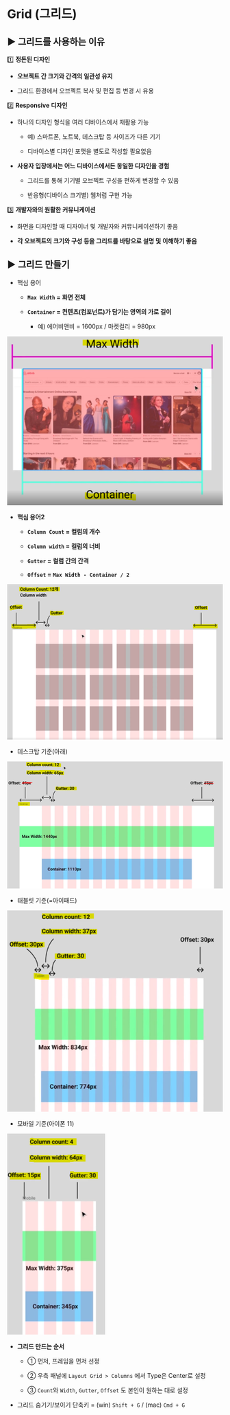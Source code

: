 # Grid (그리드)

## ▶ 그리드를 사용하는 이유

1️⃣ **정돈된 디자인**

* **오브젝트 간 크기와 간격의 일관성 유지**

* 그리드 환경에서 오브젝트 복사 및 편집 등 변경 시 유용

2️⃣ **Responsive 디자인**

* 하나의 디자인 형식을 여러 디바이스에서 재활용 가능
  
  * 예) 스마트폰, 노트북, 데스크탑 등 사이즈가 다른 기기
  
  * 디바이스별 디자인 포맷을 별도로 작성할 필요없음

* **사용자 입장에서는 어느 디바이스에서든 동일한 디자인을 경험**
  
  * 그리드를 통해 기기별 오브젝트 구성을 편하게 변경할 수 있음
  
  * 반응형(디바이스 크기별) 웹처럼 구현 가능

3️⃣ **개발자와의 원활한 커뮤니케이션**

* 화면을 디자인할 때 디자이너 및 개발자와 커뮤니케이션하기 좋음

* **각 오브젝트의 크기와 구성 등을 그리드를 바탕으로 설명 및 이해하기 좋음**

## ▶ 그리드 만들기

* 핵심 용어
  
  * **`Max Width` = 화면 전체**
  
  * **`Container` = 컨텐츠(컴포넌트)가 담기는 영역의 가로 길이**
    
    * 예) 에어비앤비 = 1600px / 마켓컬리 = 980px

![](grid_assets/2022-11-24-01-33-38-image.png)

* **핵심 용어2**
  
  * **`Column Count` = 컬럼의 개수**
  
  * **`Column width` = 컬럼의 너비**
  
  * **`Gutter` = 컬럼 간의 간격**
  
  * **`Offset` = `Max Width - Container / 2`**

![](grid_assets/2022-11-24-01-38-14-image.png)

* 데스크탑 기준(아래)

![](grid_assets/2022-11-24-01-41-08-image.png)

* 태블릿 기준(=아이패드)

![](grid_assets/2022-11-24-01-41-47-image.png)

* 모바일 기준(아이폰 11)

![](grid_assets/2022-11-24-01-42-37-image.png)

* **그리드 만드는 순서**
  
  * ① 먼저, 프레임을 먼저 선정
  
  * ② 우측 패널에 `Layout Grid > Columns` 에서 Type은 Center로 설정
  
  * ③ `Count`와 `Width`, `Gutter`, `Offset` 도 본인이 원하는 대로 설정

* 그리드 숨기기/보이기 단축키 = (win) `Shift + G` / (mac) `Cmd + G`
